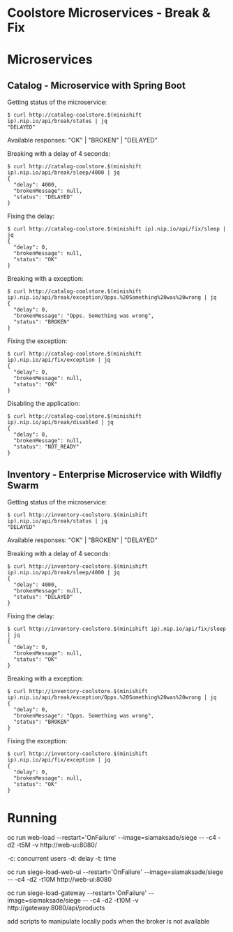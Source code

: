 # Coolstore Microservices - Break & Fix

# Microservices

## Catalog - Microservice with Spring Boot

Getting status of the microservice:

```
$ curl http://catalog-coolstore.$(minishift ip).nip.io/api/break/status | jq
"DELAYED"
```

Available responses: "OK" | "BROKEN" | "DELAYED"

Breaking with a delay of 4 seconds:

```
$ curl http://catalog-coolstore.$(minishift ip).nip.io/api/break/sleep/4000 | jq
{
  "delay": 4000,
  "brokenMessage": null,
  "status": "DELAYED"
}
```

Fixing the delay:

```
$ curl http://catalog-coolstore.$(minishift ip).nip.io/api/fix/sleep | jq
{
  "delay": 0,
  "brokenMessage": null,
  "status": "OK"
}
```

Breaking with a exception:

```
$ curl http://catalog-coolstore.$(minishift ip).nip.io/api/break/exception/Opps.%20Something%20was%20wrong | jq
{
  "delay": 0,
  "brokenMessage": "Opps. Something was wrong",
  "status": "BROKEN"
}
```

Fixing the exception:

```
$ curl http://catalog-coolstore.$(minishift ip).nip.io/api/fix/exception | jq
{
  "delay": 0,
  "brokenMessage": null,
  "status": "OK"
}
```

Disabling the application:

```
$ curl http://catalog-coolstore.$(minishift ip).nip.io/api/break/disabled | jq
{
  "delay": 0,
  "brokenMessage": null,
  "status": "NOT_READY"
}
```

## Inventory - Enterprise Microservice with Wildfly Swarm

Getting status of the microservice:

```
$ curl http://inventory-coolstore.$(minishift ip).nip.io/api/break/status | jq
"DELAYED"
```

Available responses: "OK" | "BROKEN" | "DELAYED"

Breaking with a delay of 4 seconds:

```
$ curl http://inventory-coolstore.$(minishift ip).nip.io/api/break/sleep/4000 | jq
{
  "delay": 4000,
  "brokenMessage": null,
  "status": "DELAYED"
}
```

Fixing the delay:

```
$ curl http://inventory-coolstore.$(minishift ip).nip.io/api/fix/sleep | jq
{
  "delay": 0,
  "brokenMessage": null,
  "status": "OK"
}
```

Breaking with a exception:

```
$ curl http://inventory-coolstore.$(minishift ip).nip.io/api/break/exception/Opps.%20Something%20was%20wrong | jq
{
  "delay": 0,
  "brokenMessage": "Opps. Something was wrong",
  "status": "BROKEN"
}
```

Fixing the exception:

```
$ curl http://inventory-coolstore.$(minishift ip).nip.io/api/fix/exception | jq
{
  "delay": 0,
  "brokenMessage": null,
  "status": "OK"
}
```


# Running

oc run web-load --restart='OnFailure' --image=siamaksade/siege -- -c4 -d2 -t5M -v http://web-ui:8080/

-c: concurrent users
-d: delay
-t: time 

oc run siege-load-web-ui --restart='OnFailure' --image=siamaksade/siege -- -c4 -d2 -t10M http://web-ui:8080

oc run siege-load-gateway --restart='OnFailure' --image=siamaksade/siege -- -c4 -d2 -t10M -v http://gateway:8080/api/products


add scripts to manipulate locally pods when the broker is not available
